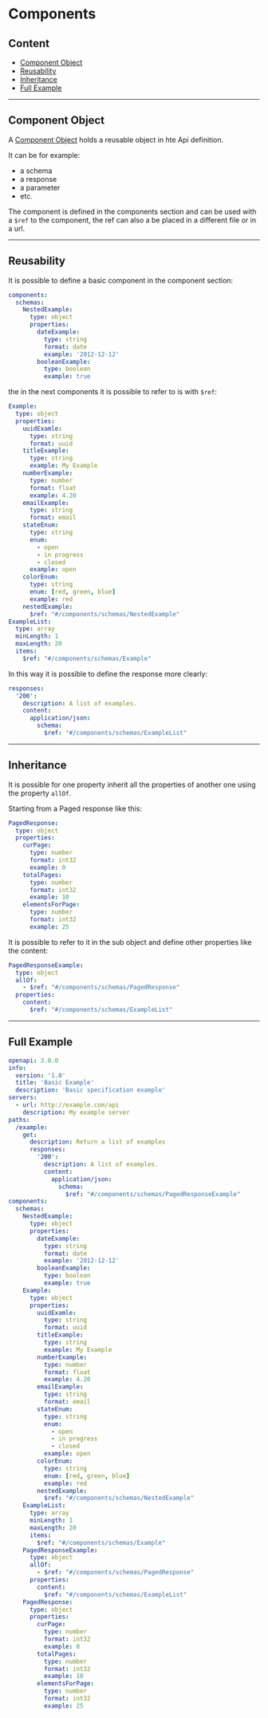 # Components

## Content

- [Component Object](#component-object)
- [Reusability](#reusability)
- [Inheritance](#inheritance)
- [Full Example](#full-example)

---

## Component Object

A [Component Object](https://github.com/OAI/OpenAPI-Specification/blob/master/versions/3.0.3.md#componentsObject)
holds a reusable object in hte Api definition. 

It can be for example:
- a schema
- a response
- a parameter
- etc.

The component is defined in the components section and can be used with a `$ref` to the component, 
the ref can also a be placed in a different file or in a url.

---

## Reusability

It is possible to define a basic component in the component section:
```yaml
components:
  schemas:
    NestedExample:
      type: object
      properties:
        dateExample:
          type: string
          format: date
          example: '2012-12-12'
        booleanExample:
          type: boolean
          example: true
```
the in the next components it is possible to refer to is with `$ref`:
```yaml
Example:
  type: object
  properties:
    uuidExamle:
      type: string
      format: uuid
    titleExample: 
      type: string
      example: My Example
    numberExample:
      type: number
      format: float
      example: 4.20
    emailExample:
      type: string
      format: email
    stateEnum:
      type: string
      enum: 
        - open
        - in progress
        - closed
      example: open
    colorEnum:
      type: string
      enum: [red, green, blue]
      example: red
    nestedExample:
      $ref: "#/components/schemas/NestedExample"
ExampleList:
  type: array
  minLength: 1
  maxLength: 20
  items:
    $ref: "#/components/schemas/Example"
```
In this way it is possible to define the response more clearly:
```yaml
responses:
  '200':
    description: A list of examples.
    content:
      application/json:
        schema:
          $ref: "#/components/schemas/ExampleList"
```

---

## Inheritance

It is possible for one property inherit all the properties of another one using the property `allOf`.

Starting from a Paged response like this:
```yaml
PagedResponse:
  type: object
  properties:
    curPage:
      type: number
      format: int32
      example: 0
    totalPages:
      type: number
      format: int32
      example: 10
    elementsForPage:
      type: number
      format: int32
      example: 25
```
It is possible to refer to it in the sub object and define other properties like the content:
```yaml
PagedResponseExample:
  type: object
  allOf:
    - $ref: "#/components/schemas/PagedResponse"
  properties:
    content:
      $ref: "#/components/schemas/ExampleList"
```

---

## Full Example

```yaml
openapi: 3.0.0
info:
  version: '1.0'
  title: 'Basic Example'
  description: 'Basic specification example'
servers: 
  - url: http://example.com/api
    description: My example server 
paths:
  /example:
    get:
      description: Return a list of examples
      responses:
        '200':
          description: A list of examples.
          content:
            application/json:
              schema:
                $ref: "#/components/schemas/PagedResponseExample"
components:
  schemas:
    NestedExample:
      type: object
      properties:
        dateExample:
          type: string
          format: date
          example: '2012-12-12'
        booleanExample:
          type: boolean
          example: true
    Example:
      type: object
      properties:
        uuidExamle:
          type: string
          format: uuid
        titleExample: 
          type: string
          example: My Example
        numberExample:
          type: number
          format: float
          example: 4.20
        emailExample:
          type: string
          format: email
        stateEnum:
          type: string
          enum: 
            - open
            - in progress
            - closed
          example: open
        colorEnum:
          type: string
          enum: [red, green, blue]
          example: red
        nestedExample:
          $ref: "#/components/schemas/NestedExample"
    ExampleList:
      type: array
      minLength: 1
      maxLength: 20
      items:
        $ref: "#/components/schemas/Example"
    PagedResponseExample:
      type: object
      allOf:
        - $ref: "#/components/schemas/PagedResponse"
      properties:
        content:
          $ref: "#/components/schemas/ExampleList"
    PagedResponse:
      type: object
      properties:
        curPage:
          type: number
          format: int32
          example: 0
        totalPages:
          type: number
          format: int32
          example: 10
        elementsForPage:
          type: number
          format: int32
          example: 25
```
